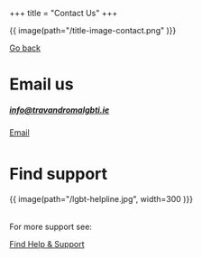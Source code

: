 +++
title = "Contact Us"
+++

{{ image(path="/title-image-contact.png" )}}

[Go back](/)

# Email us

<div class="narrow-side-column">

##### info@travandromalgbti.ie

<div><a class="button button--yellow" href="/mailto:info@travandromalgbti.ie">Email</a></div>
</div>

<div class="narrow-side-column" style="margin-bottom: 3rem;"> </div>

<div class="color-box color-box--blue">

# Find support

<div class="center-aligned">

{{ image(path="/lgbt-helpline.jpg", width=300 )}}

</div>

<div class="narrow-side-column" style="margin-bottom: 2rem;"> </div>

<div class="narrow-side-column">

For more support see:

<div><a class="button button--white" href="/get-support/card-1-find-help/">Find Help & Support</a></div>
</div>

</div>
